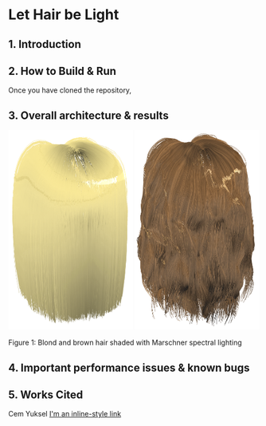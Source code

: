 # Let Hair be Light

## 1. Introduction

## 2. How to Build & Run
Once you have cloned the repository, 

## 3. Overall architecture & results

  <img height = "400px" width="250px" src="./images/blond_hair.png"> <img height = "400px" width="250px" src="./images/brown_hair.png">
  
Figure 1:  Blond and brown hair shaded with Marschner spectral lighting

## 4. Important performance issues & known bugs

## 5. Works Cited
Cem Yuksel
[I'm an inline-style link](https://www.google.com)

